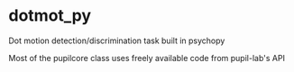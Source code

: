 # dotmot_py
Dot motion detection/discrimination task built in psychopy

Most of the pupilcore class uses freely available code from pupil-lab's API


